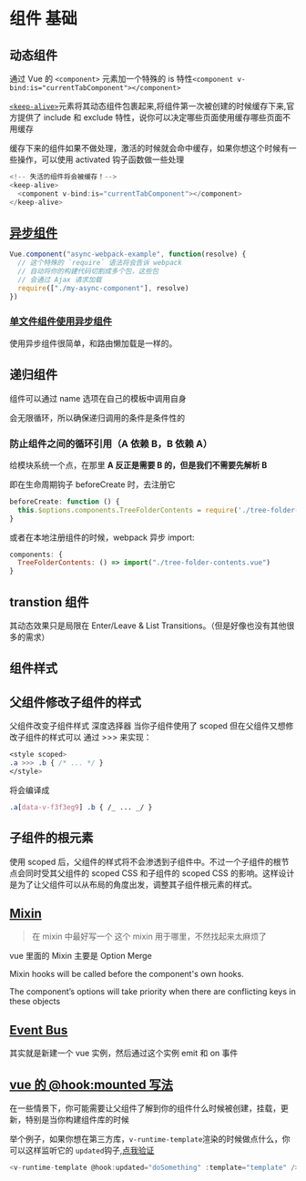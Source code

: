 # 组件 基础

## 动态组件

通过 Vue 的 `<component>` 元素加一个特殊的 is 特性`<component v-bind:is="currentTabComponent"></component>`

[`<keep-alive>`](https://cn.vuejs.org/v2/api/#keep-alive)元素将其动态组件包裹起来,将组件第一次被创建的时候缓存下来,官方提供了 include 和 exclude 特性，说你可以决定哪些页面使用缓存哪些页面不用缓存

缓存下来的组件如果不做处理，激活的时候就会命中缓存，如果你想这个时候有一些操作，可以使用 activated 钩子函数做一些处理

```js
<!-- 失活的组件将会被缓存！-->
<keep-alive>
  <component v-bind:is="currentTabComponent"></component>
</keep-alive>
```

## [异步组件](https://cn.vuejs.org/v2/guide/components-dynamic-async.html)

```js
Vue.component("async-webpack-example", function(resolve) {
  // 这个特殊的 `require` 语法将会告诉 webpack
  // 自动将你的构建代码切割成多个包，这些包
  // 会通过 Ajax 请求加载
  require(["./my-async-component"], resolve)
})
```

### [单文件组件使用异步组件](https://cn.vuejs.org/v2/guide/components-dynamic-async.html#%E5%BC%82%E6%AD%A5%E7%BB%84%E4%BB%B6)

使用异步组件很简单，和路由懒加载是一样的。

## 递归组件

组件可以通过 name 选项在自己的模板中调用自身

会无限循环，所以确保递归调用的条件是条件性的

### 防止组件之间的循环引用（A 依赖 B，B 依赖 A）

给模块系统一个点，在那里 **A 反正是需要 B 的，但是我们不需要先解析 B**

即在生命周期钩子 beforeCreate 时，去注册它

```js
beforeCreate: function () {
  this.$options.components.TreeFolderContents = require('./tree-folder-contents.vue').default
}
```

或者在本地注册组件的时候，webpack 异步 import:

```js
components: {
  TreeFolderContents: () => import("./tree-folder-contents.vue")
}
```

## transtion 组件

其动态效果只是局限在 Enter/Leave & List Transitions。（但是好像也没有其他很多的需求）

## 组件样式

## 父组件修改子组件的样式

父组件改变子组件样式 深度选择器
当你子组件使用了 scoped 但在父组件又想修改子组件的样式可以 通过 >>> 来实现：

```css
<style scoped>
.a >>> .b { /* ... */ }
</style>
```

将会编译成

```css
.a[data-v-f3f3eg9] .b { /_ ... _/ }
```

## 子组件的根元素

使用 scoped 后，父组件的样式将不会渗透到子组件中。不过一个子组件的根节点会同时受其父组件的 scoped CSS 和子组件的 scoped CSS 的影响。这样设计是为了让父组件可以从布局的角度出发，调整其子组件根元素的样式。

## [Mixin](https://vuejs.org/v2/guide/mixins.html#Option-Merging)

> 在 mixin 中最好写一个 这个 mixin 用于哪里，不然找起来太麻烦了

vue 里面的 Mixin 主要是 Option Merge

Mixin hooks will be called before the component's own hooks.

The component’s options will take priority when there are conflicting keys in these objects

## [Event Bus](https://medium.com/easyread/vue-as-event-bus-life-is-happier-7a04fe5231e1)

其实就是新建一个 vue 实例，然后通过这个实例 emit 和 on 事件

## [vue 的 @hook:mounted 写法](https://vuedose.tips/tips/10/)

在一些情景下，你可能需要让父组件了解到你的组件什么时候被创建，挂载，更新，特别是当你构建组件库的时候

举个例子，如果你想在第三方库，`v-runtime-template`渲染的时候做点什么，你可以这样监听它的 `updated`钩子,[点我验证](https://codesandbox.io/s/18r05pkmn7)

```js
<v-runtime-template @hook:updated="doSomething" :template="template" />
```
